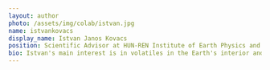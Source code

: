 ```yaml
---
layout: author
photo: /assets/img/colab/istvan.jpg 
name: istvankovacs
display_name: Istvan Janos Kovacs
position: Scientific Advisor at HUN-REN Institute of Earth Physics and Space Science (EPSS), Hungary  
bio: Istvan's main interest is in volatiles in the Earth's interior and their role in earthquakes and climate change, evolution of the lithosphere/asthenosphere system, mantle processes and geodynamics.
---
```

